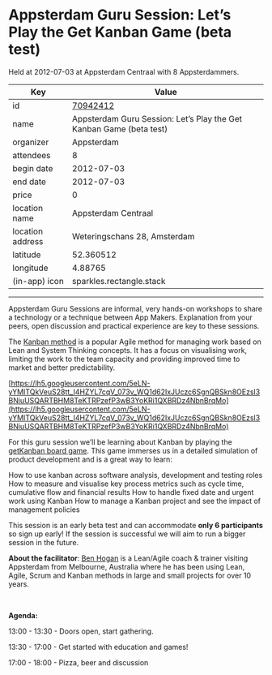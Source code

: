 # Appsterdam Guru Session: Let’s Play the Get Kanban Game (beta test)
Held at 2012-07-03 at Appsterdam Centraal with 8 Appsterdammers.
        
|Key|Value
|---|---|
|id|[70942412](https://www.meetup.com/appsterdam/events/70942412/)|
|name|Appsterdam Guru Session: Let’s Play the Get Kanban Game (beta test)|
|organizer|Appsterdam|
|attendees|8|
|begin date|2012-07-03|
|end date|2012-07-03|
|price|0|
|location name|Appsterdam Centraal|
|location address|Weteringschans 28, Amsterdam|
|latitude|52.360512|
|longitude|4.88765|
|(in-app) icon|sparkles.rectangle.stack|

---

Appsterdam Guru Sessions are informal, very hands-on workshops to share a technology or a technique between App Makers. Explanation from your peers, open discussion and practical experience are key to these sessions.

The [Kanban method](http://en.wikipedia.org/wiki/Kanban_(development)) is a popular Agile method for managing work based on Lean and System Thinking concepts. It has a focus on visualising work, limiting the work to the team capacity and providing improved time to market and better predictability.

[https://lh5.googleusercontent.com/5eLN-yYMITQkVeuS28tt_I4HZYL7cqV_073v_WQ1d62IxJUczc6SgnQBSkn8OEzsl3BNiuUSQARTBHM8TeKTRPzefP3wB3YoKRi1QXBRDz4NbnBrqMo](https://lh5.googleusercontent.com/5eLN-yYMITQkVeuS28tt_I4HZYL7cqV_073v_WQ1d62IxJUczc6SgnQBSkn8OEzsl3BNiuUSQARTBHM8TeKTRPzefP3wB3YoKRi1QXBRDz4NbnBrqMo)

For this guru session we’ll be learning about Kanban by playing the [getKanban board game](http://www.getkanban.com/BoardGame). This game immerses us in a detailed simulation of product development and is a great way to learn:

How to use kanban across software analysis, development and testing roles How to measure and visualise key process metrics such as cycle time, cumulative flow and financial results How to handle fixed date and urgent work using Kanban How to manage a Kanban project and see the impact of management policies

This session is an early beta test and can accommodate **only 6 participants** so sign up early! If the session is successful we will aim to run a bigger session in the future.

**About the facilitator**: [Ben Hogan](https://twitter.com/#!/agileben) is a Lean/Agile coach & trainer visiting Appsterdam from Melbourne, Australia where he has been using Lean, Agile, Scrum and Kanban methods in large and small projects for over 10 years.

 

**Agenda:**

13:00 - 13:30 - Doors open, start gathering.

13:30 - 17:00 - Get started with education and games!

17:00 - 18:00 - Pizza, beer and discussion



